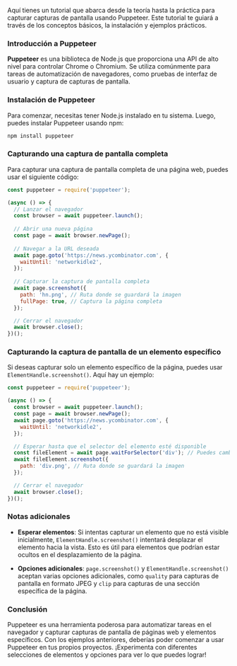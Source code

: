 Aquí tienes un tutorial que abarca desde la teoría hasta la práctica para capturar capturas de pantalla usando Puppeteer. Este tutorial te guiará a través de los conceptos básicos, la instalación y ejemplos prácticos.

### Introducción a Puppeteer

**Puppeteer** es una biblioteca de Node.js que proporciona una API de alto nivel para controlar Chrome o Chromium. Se utiliza comúnmente para tareas de automatización de navegadores, como pruebas de interfaz de usuario y captura de capturas de pantalla.

### Instalación de Puppeteer

Para comenzar, necesitas tener Node.js instalado en tu sistema. Luego, puedes instalar Puppeteer usando npm:

```bash
npm install puppeteer
```

### Capturando una captura de pantalla completa

Para capturar una captura de pantalla completa de una página web, puedes usar el siguiente código:

```javascript
const puppeteer = require('puppeteer');

(async () => {
  // Lanzar el navegador
  const browser = await puppeteer.launch();
  
  // Abrir una nueva página
  const page = await browser.newPage();
  
  // Navegar a la URL deseada
  await page.goto('https://news.ycombinator.com', {
    waitUntil: 'networkidle2',
  });
  
  // Capturar la captura de pantalla completa
  await page.screenshot({
    path: 'hn.png', // Ruta donde se guardará la imagen
    fullPage: true, // Captura la página completa
  });

  // Cerrar el navegador
  await browser.close();
})();
```

### Capturando la captura de pantalla de un elemento específico

Si deseas capturar solo un elemento específico de la página, puedes usar `ElementHandle.screenshot()`. Aquí hay un ejemplo:

```javascript
const puppeteer = require('puppeteer');

(async () => {
  const browser = await puppeteer.launch();
  const page = await browser.newPage();
  await page.goto('https://news.ycombinator.com', {
    waitUntil: 'networkidle2',
  });

  // Esperar hasta que el selector del elemento esté disponible
  const fileElement = await page.waitForSelector('div'); // Puedes cambiar 'div' por el selector que desees
  await fileElement.screenshot({
    path: 'div.png', // Ruta donde se guardará la imagen
  });

  // Cerrar el navegador
  await browser.close();
})();
```

### Notas adicionales

- **Esperar elementos**: Si intentas capturar un elemento que no está visible inicialmente, `ElementHandle.screenshot()` intentará desplazar el elemento hacia la vista. Esto es útil para elementos que podrían estar ocultos en el desplazamiento de la página.
  
- **Opciones adicionales**: `page.screenshot()` y `ElementHandle.screenshot()` aceptan varias opciones adicionales, como `quality` para capturas de pantalla en formato JPEG y `clip` para capturas de una sección específica de la página.

### Conclusión

Puppeteer es una herramienta poderosa para automatizar tareas en el navegador y capturar capturas de pantalla de páginas web y elementos específicos. Con los ejemplos anteriores, deberías poder comenzar a usar Puppeteer en tus propios proyectos. ¡Experimenta con diferentes selecciones de elementos y opciones para ver lo que puedes lograr!